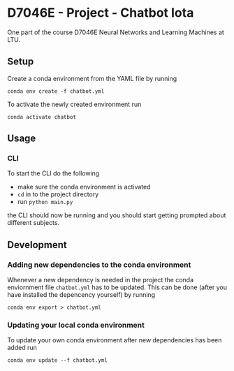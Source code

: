 # D7046E - Project - Chatbot Iota

One part of the course D7046E Neural Networks and Learning Machines at LTU.

## Setup

Create a conda environment from the YAML file by running

```
conda env create -f chatbot.yml
```

To activate the newly created environment run

```
conda activate chatbot
```

## Usage

### CLI

To start the CLI do the following

- make sure the conda environment is activated
- `cd` in to the project directory
- run `python main.py`

the CLI should now be running and you should start getting prompted about different subjects.

## Development

### Adding new dependencies to the conda environment

Whenever a new dependency is needed in the project the conda enviornment file `chatbot.yml` has to be updated. This can be done (after you have installed the depencency yourself) by running

```
conda env export > chatbot.yml
```

### Updating your local conda environment

To update your own conda environment after new dependencies has been added run

```
conda env update --f chatbot.yml
```
